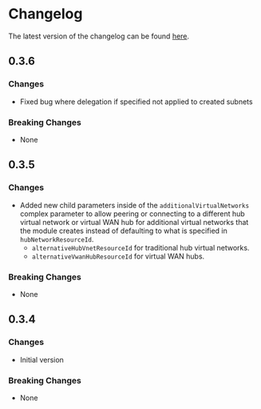 # Changelog

The latest version of the changelog can be found [here](https://github.com/Azure/bicep-registry-modules/blob/main/avm/ptn/lz/sub-vending/CHANGELOG.md).

## 0.3.6

### Changes

- Fixed bug where delegation if specified not applied to created subnets

### Breaking Changes

- None

## 0.3.5

### Changes

- Added new child parameters inside of the `additionalVirtualNetworks` complex parameter to allow peering or connecting to a different hub virtual network or virtual WAN hub for additional virtual networks that the module creates instead of defaulting to what is specified in `hubNetworkResourceId`.
  - `alternativeHubVnetResourceId` for traditional hub virtual networks.
  - `alternativeVwanHubResourceId` for virtual WAN hubs.

### Breaking Changes

- None

## 0.3.4

### Changes

- Initial version

### Breaking Changes

- None

